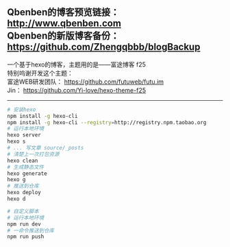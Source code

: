 
Qbenben的博客预览链接：<http://www.qbenben.com>      </br>
Qbenben的新版博客备份：<https://github.com/Zhengqbbb/blogBackup></br>
---
一个基于hexo的博客，主题用的是——富途博客 f25  </br> 
特别呜谢开发这个主题：</br> 
富途WEB研发团队： <https://github.com/futuweb/futu.im></br> 
Jin： <https://github.com/Yi-love/hexo-theme-f25></br> 

---
```bash
# 安装hexo
npm install -g hexo-cli
npm install -g hexo-cli --registry=http://registry.npm.taobao.org
# 运行本地环境
hexo server
hexo s
# ... 写文章 source/_posts
# 清楚上一次打包资源
hexo clean
# 生成静态文件
hexo generate
hexo g
# 推送到仓库
hexo deploy
hexo d
```

```bash
# 自定义脚本
# 运行本地环境
npm run dev
# 一命令推送到仓库
npm run push
```
